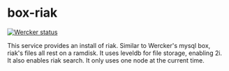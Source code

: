 box-riak
=========
[![Wercker status](https://app.wercker.com/status/0f8896ce9fdf85600a11dd9a2af2a94d)](https://app.wercker.com/project/bykey/0f8896ce9fdf85600a11dd9a2af2a94d)

This service provides an install of riak.  Similar to Wercker's mysql box, riak's files all rest on
a ramdisk.  It uses leveldb for file storage, enabling 2i.  It also enables riak search.  It only uses
one node at the current time.
